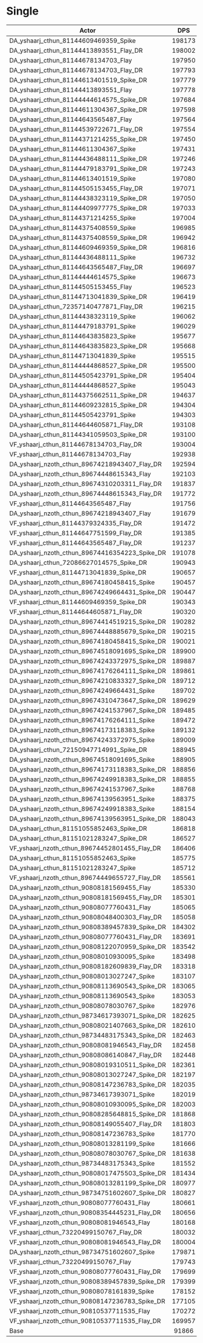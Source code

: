 # Single
| Actor | DPS | Increase |
|---|:---:|:---:|
|DA_yshaarj_cthun_81144609469359_Spike|198173|115.72%|
|DA_yshaarj_cthun_81144413893551_Flay_DR|198002|115.53%|
|DA_yshaarj_cthun_81144678134703_Flay|197950|115.48%|
|DA_yshaarj_cthun_81144678134703_Flay_DR|197793|115.31%|
|DA_yshaarj_cthun_81144613401519_Spike_DR|197779|115.29%|
|DA_yshaarj_cthun_81144413893551_Flay|197778|115.29%|
|DA_yshaarj_cthun_81144444614575_Spike_DR|197684|115.19%|
|DA_yshaarj_cthun_81144611304367_Spike_DR|197598|115.09%|
|DA_yshaarj_cthun_81144643565487_Flay|197564|115.06%|
|DA_yshaarj_cthun_81144539722671_Flay_DR|197554|115.05%|
|DA_yshaarj_cthun_81144371214255_Spike_DR|197450|114.93%|
|DA_yshaarj_cthun_81144611304367_Spike|197431|114.91%|
|DA_yshaarj_cthun_81144436488111_Spike_DR|197246|114.71%|
|DA_yshaarj_cthun_81144479183791_Spike_DR|197243|114.71%|
|DA_yshaarj_cthun_81144613401519_Spike|197080|114.53%|
|DA_yshaarj_cthun_81144505153455_Flay_DR|197071|114.52%|
|DA_yshaarj_cthun_81144438323119_Spike_DR|197050|114.50%|
|DA_yshaarj_cthun_81144409977775_Spike_DR|197033|114.48%|
|DA_yshaarj_cthun_81144371214255_Spike|197004|114.45%|
|DA_yshaarj_cthun_81144375408559_Spike|196985|114.43%|
|DA_yshaarj_cthun_81144375408559_Spike_DR|196942|114.38%|
|DA_yshaarj_cthun_81144609469359_Spike_DR|196816|114.24%|
|DA_yshaarj_cthun_81144436488111_Spike|196732|114.15%|
|DA_yshaarj_cthun_81144643565487_Flay_DR|196697|114.11%|
|DA_yshaarj_cthun_81144444614575_Spike|196673|114.09%|
|DA_yshaarj_cthun_81144505153455_Flay|196523|113.92%|
|DA_yshaarj_cthun_81144713041839_Spike_DR|196419|113.81%|
|DA_yshaarj_cthun_72357140477871_Flay_DR|196215|113.59%|
|DA_yshaarj_cthun_81144438323119_Spike|196062|113.42%|
|DA_yshaarj_cthun_81144479183791_Spike|196029|113.39%|
|DA_yshaarj_cthun_81144643835823_Spike|195677|113.00%|
|DA_yshaarj_cthun_81144643835823_Spike_DR|195668|112.99%|
|DA_yshaarj_cthun_81144713041839_Spike|195515|112.83%|
|DA_yshaarj_cthun_81144444868527_Spike_DR|195500|112.81%|
|DA_yshaarj_cthun_81144505423791_Spike_DR|195404|112.71%|
|DA_yshaarj_cthun_81144444868527_Spike|195043|112.31%|
|DA_yshaarj_cthun_81144375662511_Spike_DR|194637|111.87%|
|DA_yshaarj_cthun_81144609232815_Spike_DR|194304|111.51%|
|DA_yshaarj_cthun_81144505423791_Spike|194303|111.51%|
|DA_yshaarj_cthun_81144644605871_Flay_DR|193108|110.21%|
|DA_yshaarj_cthun_81144341059503_Spike_DR|193100|110.20%|
|VF_yshaarj_cthun_81144678134703_Flay_DR|193004|110.09%|
|VF_yshaarj_cthun_81144678134703_Flay|192938|110.02%|
|DA_yshaarj_nzoth_cthun_89674218943407_Flay_DR|192594|109.65%|
|DA_yshaarj_nzoth_cthun_89674448615343_Flay|192103|109.11%|
|DA_yshaarj_nzoth_cthun_89674310203311_Flay_DR|191837|108.82%|
|DA_yshaarj_nzoth_cthun_89674448615343_Flay_DR|191772|108.75%|
|VF_yshaarj_cthun_81144643565487_Flay|191756|108.73%|
|DA_yshaarj_nzoth_cthun_89674218943407_Flay|191679|108.65%|
|VF_yshaarj_cthun_81144379324335_Flay_DR|191472|108.43%|
|VF_yshaarj_cthun_81144647751599_Flay_DR|191385|108.33%|
|VF_yshaarj_cthun_81144643565487_Flay_DR|191237|108.17%|
|DA_yshaarj_nzoth_cthun_89674416354223_Spike_DR|191078|108.00%|
|DA_yshaarj_cthun_72086627014575_Spike_DR|190943|107.85%|
|VF_yshaarj_cthun_81144713041839_Spike_DR|190657|107.54%|
|DA_yshaarj_nzoth_cthun_89674180458415_Spike|190457|107.32%|
|DA_yshaarj_nzoth_cthun_89674249664431_Spike_DR|190447|107.31%|
|VF_yshaarj_cthun_81144609469359_Spike_DR|190343|107.20%|
|VF_yshaarj_cthun_81144644605871_Flay_DR|190320|107.17%|
|DA_yshaarj_nzoth_cthun_89674414519215_Spike_DR|190282|107.13%|
|DA_yshaarj_nzoth_cthun_89674448885679_Spike_DR|190215|107.06%|
|DA_yshaarj_nzoth_cthun_89674180458415_Spike_DR|190021|106.85%|
|DA_yshaarj_nzoth_cthun_89674518091695_Spike_DR|189900|106.71%|
|DA_yshaarj_nzoth_cthun_89674243372975_Spike_DR|189887|106.70%|
|DA_yshaarj_nzoth_cthun_89674176264111_Spike_DR|189861|106.67%|
|DA_yshaarj_nzoth_cthun_89674210833327_Spike_DR|189712|106.51%|
|DA_yshaarj_nzoth_cthun_89674249664431_Spike|189702|106.50%|
|DA_yshaarj_nzoth_cthun_89674310473647_Spike_DR|189629|106.42%|
|DA_yshaarj_nzoth_cthun_89674241537967_Spike_DR|189485|106.26%|
|DA_yshaarj_nzoth_cthun_89674176264111_Spike|189472|106.25%|
|DA_yshaarj_nzoth_cthun_89674173118383_Spike|189132|105.88%|
|DA_yshaarj_nzoth_cthun_89674243372975_Spike|189009|105.74%|
|DA_yshaarj_cthun_72150947714991_Spike_DR|188945|105.67%|
|DA_yshaarj_nzoth_cthun_89674518091695_Spike|188905|105.63%|
|DA_yshaarj_nzoth_cthun_89674173118383_Spike_DR|188856|105.58%|
|DA_yshaarj_nzoth_cthun_89674249918383_Spike_DR|188855|105.58%|
|DA_yshaarj_nzoth_cthun_89674241537967_Spike|188768|105.48%|
|DA_yshaarj_nzoth_cthun_89674139563951_Spike|188375|105.05%|
|DA_yshaarj_nzoth_cthun_89674249918383_Spike|188154|104.81%|
|DA_yshaarj_nzoth_cthun_89674139563951_Spike_DR|188043|104.69%|
|DA_yshaarj_cthun_81151055852463_Spike_DR|186818|103.36%|
|DA_yshaarj_cthun_81151021283247_Spike_DR|186527|103.04%|
|VF_yshaarj_nzoth_cthun_89674452801455_Flay_DR|186406|102.91%|
|DA_yshaarj_cthun_81151055852463_Spike|185775|102.22%|
|DA_yshaarj_cthun_81151021283247_Spike|185712|102.16%|
|VF_yshaarj_nzoth_cthun_89674449655727_Flay_DR|185561|101.99%|
|DA_yshaarj_nzoth_cthun_90808181569455_Flay|185330|101.74%|
|DA_yshaarj_nzoth_cthun_90808181569455_Flay_DR|185301|101.71%|
|DA_yshaarj_nzoth_cthun_90808077760431_Flay|185065|101.45%|
|DA_yshaarj_nzoth_cthun_90808048400303_Flay_DR|185058|101.44%|
|DA_yshaarj_nzoth_cthun_90808389457839_Spike_DR|184302|100.62%|
|DA_yshaarj_nzoth_cthun_90808077760431_Flay_DR|183691|99.95%|
|DA_yshaarj_nzoth_cthun_90808122070959_Spike_DR|183542|99.79%|
|DA_yshaarj_nzoth_cthun_90808010930095_Spike|183498|99.74%|
|DA_yshaarj_nzoth_cthun_90808182609839_Flay_DR|183318|99.55%|
|DA_yshaarj_nzoth_cthun_90808013027247_Spike|183107|99.32%|
|DA_yshaarj_nzoth_cthun_90808113690543_Spike_DR|183065|99.27%|
|DA_yshaarj_nzoth_cthun_90808113690543_Spike|183053|99.26%|
|DA_yshaarj_nzoth_cthun_90808078030767_Spike|182976|99.18%|
|DA_yshaarj_nzoth_cthun_98734617393071_Spike_DR|182625|98.79%|
|DA_yshaarj_nzoth_cthun_90808021407663_Spike_DR|182610|98.78%|
|DA_yshaarj_nzoth_cthun_98734483175343_Spike_DR|182463|98.62%|
|DA_yshaarj_nzoth_cthun_90808081946543_Flay_DR|182458|98.61%|
|DA_yshaarj_nzoth_cthun_90808086140847_Flay_DR|182448|98.60%|
|DA_yshaarj_nzoth_cthun_90808019310511_Spike_DR|182361|98.51%|
|DA_yshaarj_nzoth_cthun_90808013027247_Spike_DR|182197|98.33%|
|DA_yshaarj_nzoth_cthun_90808147236783_Spike_DR|182035|98.15%|
|DA_yshaarj_nzoth_cthun_98734617393071_Spike|182019|98.13%|
|DA_yshaarj_nzoth_cthun_90808010930095_Spike_DR|182003|98.12%|
|DA_yshaarj_nzoth_cthun_90808285648815_Spike_DR|181868|97.97%|
|DA_yshaarj_nzoth_cthun_90808149055407_Flay_DR|181803|97.90%|
|DA_yshaarj_nzoth_cthun_90808147236783_Spike|181770|97.86%|
|DA_yshaarj_nzoth_cthun_90808013281199_Spike|181666|97.75%|
|DA_yshaarj_nzoth_cthun_90808078030767_Spike_DR|181638|97.72%|
|DA_yshaarj_nzoth_cthun_98734483175343_Spike|181552|97.63%|
|DA_yshaarj_nzoth_cthun_90808017475503_Spike_DR|181434|97.50%|
|DA_yshaarj_nzoth_cthun_90808013281199_Spike_DR|180977|97.00%|
|DA_yshaarj_nzoth_cthun_98734751602607_Spike_DR|180827|96.84%|
|VF_yshaarj_nzoth_cthun_90808077760431_Flay|180661|96.66%|
|VF_yshaarj_nzoth_cthun_90808354445231_Flay_DR|180656|96.65%|
|VF_yshaarj_nzoth_cthun_90808081946543_Flay|180168|96.12%|
|VF_yshaarj_cthun_73220499150767_Flay_DR|180032|95.97%|
|VF_yshaarj_nzoth_cthun_90808081946543_Flay_DR|180004|95.94%|
|DA_yshaarj_nzoth_cthun_98734751602607_Spike|179871|95.80%|
|VF_yshaarj_cthun_73220499150767_Flay|179743|95.66%|
|VF_yshaarj_nzoth_cthun_90808077760431_Flay_DR|179699|95.61%|
|VF_yshaarj_nzoth_cthun_90808389457839_Spike_DR|179399|95.28%|
|VF_yshaarj_nzoth_cthun_90808078161839_Spike|178152|93.93%|
|VF_yshaarj_nzoth_cthun_90808147236783_Spike_DR|177105|92.79%|
|VF_yshaarj_nzoth_cthun_90810537711535_Flay|170272|85.35%|
|VF_yshaarj_nzoth_cthun_90810537711535_Flay_DR|169957|85.00%|
|Base|91866|0.00%|
